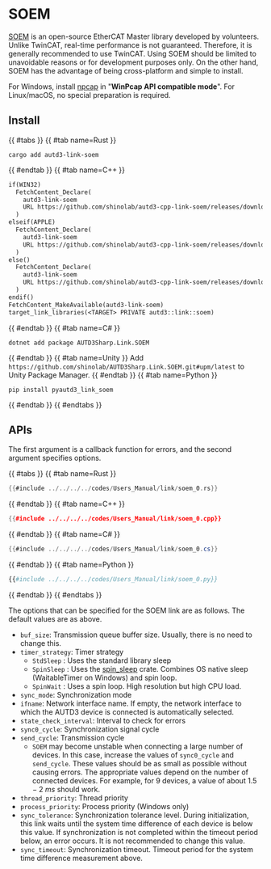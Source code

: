 # SOEM

[SOEM](https://github.com/OpenEtherCATsociety/SOEM) is an open-source EtherCAT Master library developed by volunteers.
Unlike TwinCAT, real-time performance is not guaranteed.
Therefore, it is generally recommended to use TwinCAT.
Using SOEM should be limited to unavoidable reasons or for development purposes only.
On the other hand, SOEM has the advantage of being cross-platform and simple to install.

For Windows, install [npcap](https://nmap.org/npcap/) in "**WinPcap API compatible mode**".
For Linux/macOS, no special preparation is required.

## Install

{{ #tabs }}
{{ #tab name=Rust }}
```shell
cargo add autd3-link-soem
```
{{ #endtab }}
{{ #tab name=C++ }}
```cpp,name=CMakeLists.txt
if(WIN32)
  FetchContent_Declare(
    autd3-link-soem
    URL https://github.com/shinolab/autd3-cpp-link-soem/releases/download/v32.0.0/autd3-link-soem-v32.0.0-win-x64.zip
  )
elseif(APPLE)
  FetchContent_Declare(
    autd3-link-soem
    URL https://github.com/shinolab/autd3-cpp-link-soem/releases/download/v32.0.0/autd3-link-soem-v32.0.0-macos-aarch64.tar.gz
  )
else()
  FetchContent_Declare(
    autd3-link-soem
    URL https://github.com/shinolab/autd3-cpp-link-soem/releases/download/v32.0.0/autd3-link-soem-v32.0.0-linux-x64.tar.gz
  )
endif()
FetchContent_MakeAvailable(autd3-link-soem)
target_link_libraries(<TARGET> PRIVATE autd3::link::soem)
```
{{ #endtab }}
{{ #tab name=C# }}
```shell
dotnet add package AUTD3Sharp.Link.SOEM
```
{{ #endtab }}
{{ #tab name=Unity }}
Add `https://github.com/shinolab/AUTD3Sharp.Link.SOEM.git#upm/latest` to Unity Package Manager.
{{ #endtab }}
{{ #tab name=Python }}
```shell
pip install pyautd3_link_soem
```
{{ #endtab }}
{{ #endtabs }}

## APIs

The first argument is a callback function for errors, and the second argument specifies options.

{{ #tabs }}
{{ #tab name=Rust }}
```rust
{{#include ../../../../codes/Users_Manual/link/soem_0.rs}}
```
{{ #endtab }}
{{ #tab name=C++ }}
```cpp
{{#include ../../../../codes/Users_Manual/link/soem_0.cpp}}
```
{{ #endtab }}
{{ #tab name=C# }}
```cs
{{#include ../../../../codes/Users_Manual/link/soem_0.cs}}
```
{{ #endtab }}
{{ #tab name=Python }}
```python
{{#include ../../../../codes/Users_Manual/link/soem_0.py}}
```
{{ #endtab }}
{{ #endtabs }}

The options that can be specified for the SOEM link are as follows.
The default values are as above.

- `buf_size`: Transmission queue buffer size. Usually, there is no need to change this.
- `timer_strategy`: Timer strategy
    - `StdSleep`  : Uses the standard library sleep
    - `SpinSleep` : Uses the [spin_sleep](https://docs.rs/spin_sleep/latest/spin_sleep/) crate. Combines OS native sleep (WaitableTimer on Windows) and spin loop.
    - `SpinWait`  : Uses a spin loop. High resolution but high CPU load.
- `sync_mode`: Synchronization mode
- `ifname`: Network interface name. If empty, the network interface to which the AUTD3 device is connected is automatically selected.
- `state_check_interval`: Interval to check for errors
- `sync0_cycle`: Synchronization signal cycle
- `send_cycle`: Transmission cycle
    - `SOEM` may become unstable when connecting a large number of devices. In this case, increase the values of `sync0_cycle` and `send_cycle`. These values should be as small as possible without causing errors. The appropriate values depend on the number of connected devices. For example, for 9 devices, a value of about $1.5-\SI{2}{ms}$ should work.
- `thread_priority`: Thread priority
- `process_priority`: Process priority (Windows only) 
- `sync_tolerance`: Synchronization tolerance level. During initialization, this link waits until the system time difference of each device is below this value. If synchronization is not completed within the timeout period below, an error occurs. It is not recommended to change this value.
- `sync_timeout`: Synchronization timeout. Timeout period for the system time difference measurement above.
